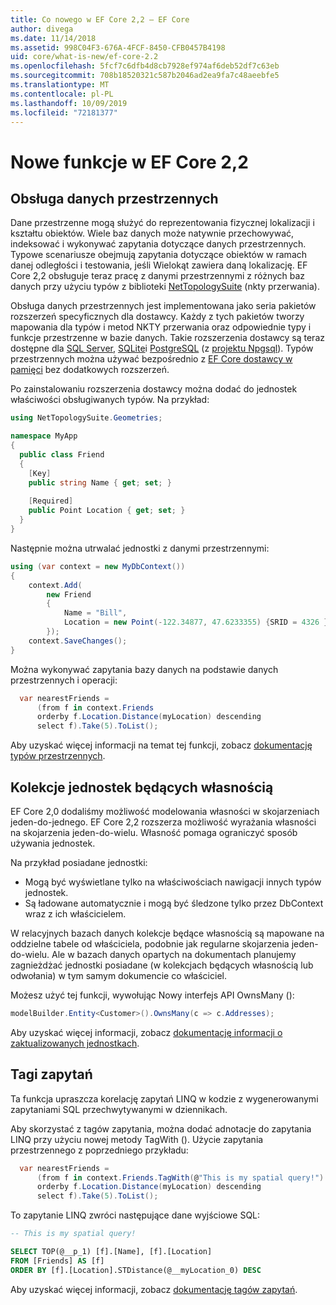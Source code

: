 ```yaml
---
title: Co nowego w EF Core 2,2 — EF Core
author: divega
ms.date: 11/14/2018
ms.assetid: 998C04F3-676A-4FCF-8450-CFB0457B4198
uid: core/what-is-new/ef-core-2.2
ms.openlocfilehash: 5fcf7c6dfb4d8cb7928ef974af6deb52df7c63eb
ms.sourcegitcommit: 708b18520321c587b2046ad2ea9fa7c48aeebfe5
ms.translationtype: MT
ms.contentlocale: pl-PL
ms.lasthandoff: 10/09/2019
ms.locfileid: "72181377"
---
```

# <a name="new-features-in-ef-core-22"></a>Nowe funkcje w EF Core 2,2

## <a name="spatial-data-support"></a>Obsługa danych przestrzennych

Dane przestrzenne mogą służyć do reprezentowania fizycznej lokalizacji i kształtu obiektów.
Wiele baz danych może natywnie przechowywać, indeksować i wykonywać zapytania dotyczące danych przestrzennych. Typowe scenariusze obejmują zapytania dotyczące obiektów w ramach danej odległości i testowania, jeśli Wielokąt zawiera daną lokalizację.
EF Core 2,2 obsługuje teraz pracę z danymi przestrzennymi z różnych baz danych przy użyciu typów z biblioteki [NetTopologySuite](https://github.com/NetTopologySuite/NetTopologySuite) (nkty przerwania).

Obsługa danych przestrzennych jest implementowana jako seria pakietów rozszerzeń specyficznych dla dostawcy.
Każdy z tych pakietów tworzy mapowania dla typów i metod NKTY przerwania oraz odpowiednie typy i funkcje przestrzenne w bazie danych.
Takie rozszerzenia dostawcy są teraz dostępne dla [SQL Server](https://www.nuget.org/packages/Microsoft.EntityFrameworkCore.SqlServer.NetTopologySuite/), [SQLite](https://www.nuget.org/packages/Microsoft.EntityFrameworkCore.Sqlite.NetTopologySuite/)i [PostgreSQL](https://www.nuget.org/packages/Npgsql.EntityFrameworkCore.PostgreSQL.NetTopologySuite/) (z [projektu Npgsql](https://www.npgsql.org/)).
Typów przestrzennych można używać bezpośrednio z [EF Core dostawcy w pamięci](https://docs.microsoft.com/en-us/ef/core/providers/in-memory/) bez dodatkowych rozszerzeń.

Po zainstalowaniu rozszerzenia dostawcy można dodać do jednostek właściwości obsługiwanych typów. Na przykład:

``` csharp
using NetTopologySuite.Geometries;

namespace MyApp
{
  public class Friend
  {
    [Key]
    public string Name { get; set; }
  
    [Required]
    public Point Location { get; set; }
  }
}
``` 

Następnie można utrwalać jednostki z danymi przestrzennymi:

``` csharp
using (var context = new MyDbContext())
{
    context.Add(
        new Friend
        {
            Name = "Bill",
            Location = new Point(-122.34877, 47.6233355) {SRID = 4326 }
        });
    context.SaveChanges();
}
```
Można wykonywać zapytania bazy danych na podstawie danych przestrzennych i operacji:

``` csharp
  var nearestFriends =
      (from f in context.Friends
      orderby f.Location.Distance(myLocation) descending
      select f).Take(5).ToList();
```

Aby uzyskać więcej informacji na temat tej funkcji, zobacz [dokumentację typów przestrzennych](xref:core/modeling/spatial). 

## <a name="collections-of-owned-entities"></a>Kolekcje jednostek będących własnością

EF Core 2,0 dodaliśmy możliwość modelowania własności w skojarzeniach jeden-do-jednego.
EF Core 2,2 rozszerza możliwość wyrażania własności na skojarzenia jeden-do-wielu.
Własność pomaga ograniczyć sposób używania jednostek.

Na przykład posiadane jednostki:
- Mogą być wyświetlane tylko na właściwościach nawigacji innych typów jednostek. 
- Są ładowane automatycznie i mogą być śledzone tylko przez DbContext wraz z ich właścicielem.

W relacyjnych bazach danych kolekcje będące własnością są mapowane na oddzielne tabele od właściciela, podobnie jak regularne skojarzenia jeden-do-wielu.
Ale w bazach danych opartych na dokumentach planujemy zagnieżdżać jednostki posiadane (w kolekcjach będących własnością lub odwołania) w tym samym dokumencie co właściciel.

Możesz użyć tej funkcji, wywołując Nowy interfejs API OwnsMany ():

``` csharp
modelBuilder.Entity<Customer>().OwnsMany(c => c.Addresses);
```

Aby uzyskać więcej informacji, zobacz [dokumentację informacji o zaktualizowanych jednostkach](xref:core/modeling/owned-entities#collections-of-owned-types).

## <a name="query-tags"></a>Tagi zapytań

Ta funkcja upraszcza korelację zapytań LINQ w kodzie z wygenerowanymi zapytaniami SQL przechwytywanymi w dziennikach.

Aby skorzystać z tagów zapytania, można dodać adnotacje do zapytania LINQ przy użyciu nowej metody TagWith ().
Użycie zapytania przestrzennego z poprzedniego przykładu:

``` csharp
  var nearestFriends =
      (from f in context.Friends.TagWith(@"This is my spatial query!")
      orderby f.Location.Distance(myLocation) descending
      select f).Take(5).ToList();
```

To zapytanie LINQ zwróci następujące dane wyjściowe SQL:

``` sql
-- This is my spatial query!

SELECT TOP(@__p_1) [f].[Name], [f].[Location]
FROM [Friends] AS [f]
ORDER BY [f].[Location].STDistance(@__myLocation_0) DESC
```

Aby uzyskać więcej informacji, zobacz [dokumentację tagów zapytań](xref:core/querying/tags). 